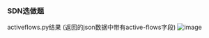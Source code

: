### SDN选做题

activeflows.py结果
(返回的json数据中带有active-flows字段)
![image](https://img2020.cnblogs.com/blog/2146269/202010/2146269-20201015201018171-1340315846.jpg)


